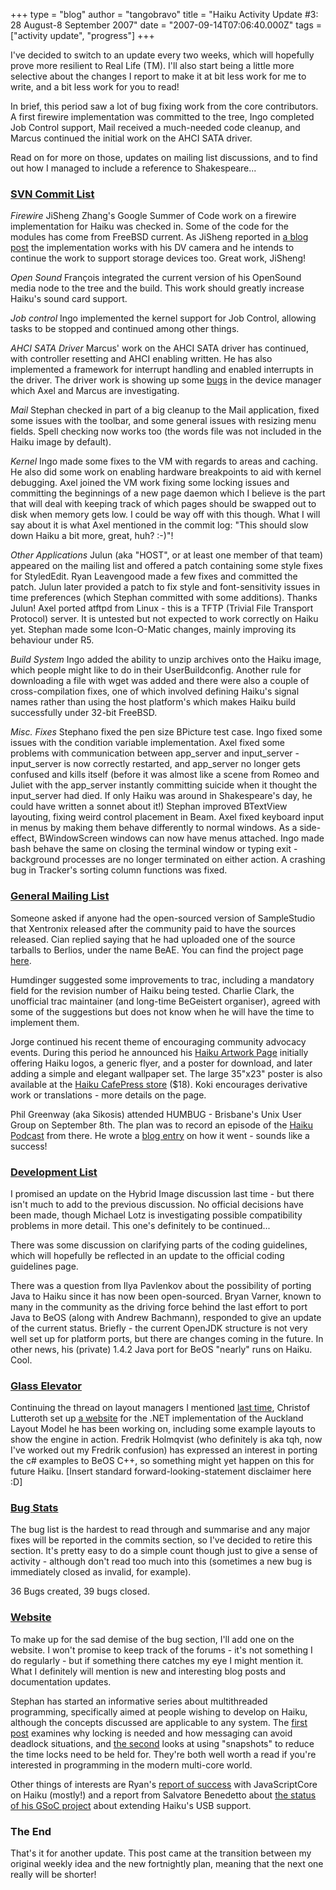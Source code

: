 +++
type = "blog"
author = "tangobravo"
title = "Haiku Activity Update #3: 28 August-8 September 2007"
date = "2007-09-14T07:06:40.000Z"
tags = ["activity update", "progress"]
+++

I've decided to switch to an update every two weeks, which will hopefully prove more resilient to Real Life (TM).  I'll also start being a little more selective about the changes I report to make it at bit less work for me to write, and a bit less work for you to read!

In brief, this period saw a lot of bug fixing work from the core contributors. A first firewire implementation was committed to the tree, Ingo completed Job Control support, Mail received a much-needed code cleanup, and Marcus continued the initial work on the AHCI SATA driver.

Read on for more on those, updates on mailing list discussions, and to find out how I managed to include a reference to Shakespeare...


<!--more-->


<h3><a href="https://lists.berlios.de/pipermail/haiku-commits/">SVN Commit List</a></h3>

<em>Firewire</em>
JiSheng Zhang's Google Summer of Code work on a firewire implementation for Haiku was checked in. Some of the code for the modules has come from FreeBSD current. As JiSheng reported in <a href="/blog/absabs/2007-08-30/my_feelings_about_gsoc_and_firewire_status">a blog post</a> the implementation works with his DV camera and he intends to continue the work to support storage devices too. Great work, JiSheng!

<em>Open Sound</em>
François integrated the current version of his OpenSound media node to the tree and the build. This work should greatly increase Haiku's sound card support.

<em>Job control</em>
Ingo implemented the kernel support for Job Control, allowing tasks to be stopped and continued among other things.

<em>AHCI SATA Driver</em>
Marcus' work on the AHCI SATA driver has continued, with controller resetting and AHCI enabling written. He has also implemented a framework for interrupt handling and enabled interrupts in the driver. The driver work is showing up some <a href="https://dev.haiku-os.org/ticket/1434">bugs</a> in the device manager which Axel and Marcus are investigating.

<em>Mail</em>
Stephan checked in part of a big cleanup to the Mail application, fixed some issues with the toolbar, and some general issues with resizing menu fields. Spell checking now works too (the words file was not included in the Haiku image by default).

<em>Kernel</em>
Ingo made some fixes to the VM with regards to areas and caching. He also did some work on enabling hardware breakpoints to aid with kernel debugging.
Axel joined the VM work fixing some locking issues and committing the beginnings of a new page daemon which I believe is the part that will deal with keeping track of which pages should be swapped out to disk when memory gets low. I could be way off with this though. What I will say about it is what Axel mentioned in the commit log: "This should slow down Haiku a bit more, great, huh? :-)"!

<em>Other Applications</em>
Julun (aka "HOST", or at least one member of that team) appeared on the mailing list and offered a patch containing some style fixes for StyledEdit. Ryan Leavengood made a few fixes and committed the patch. Julun later provided a patch to fix style and font-sensitivity issues in time preferences (which Stephan committed with some additions). Thanks Julun!
Axel ported atftpd from Linux - this is a TFTP (Trivial File Transport Protocol) server. It is untested but not expected to work correctly on Haiku yet.
Stephan made some Icon-O-Matic changes, mainly improving its behaviour under R5.

<em>Build System</em>
Ingo added the ability to unzip archives onto the Haiku image, which people might like to do in their UserBuildconfig. Another rule for downloading a file with wget was added and there were also a couple of cross-compilation fixes, one of which involved defining Haiku's signal names rather than using the host platform's which makes Haiku build successfully under 32-bit FreeBSD.

<em>Misc. Fixes</em>
Stephano fixed the pen size BPicture test case.
Ingo fixed some issues with the condition variable implementation.
Axel fixed some problems with communication between app_server and input_server - input_server is now correctly restarted, and app_server no longer gets confused and kills itself (before it was almost like a scene from Romeo and Juliet with the app_server instantly committing suicide when it thought the input_server had died. If only Haiku was around in Shakespeare's day, he could have written a sonnet about it!)
Stephan improved BTextView layouting, fixing weird control placement in Beam.
Axel fixed keyboard input in menus by making them behave differently to normal windows. As a side-effect, BWindowScreen windows can now have menus attached.
Ingo made bash behave the same on closing the terminal window or typing exit - background processes are no longer terminated on either action.
A crashing bug in Tracker's sorting column functions was fixed.


<h3><a href="https://www.freelists.org/archives/openbeos/">General Mailing List</a></h3>

Someone asked if anyone had the open-sourced version of SampleStudio that Xentronix released after the community paid to have the sources released. Cian replied saying that he had uploaded one of the source tarballs to Berlios, under the name BeAE. You can find the project page <a href="http://developer.berlios.de/projects/beae/">here</a>.

Humdinger suggested some improvements to trac, including a mandatory field for the revision number of Haiku being tested. Charlie Clark, the unofficial trac maintainer (and long-time BeGeistert organiser), agreed with some of the suggestions but does not know when he will have the time to implement them.

Jorge continued his recent theme of encouraging community advocacy events. During this period he announced his <a href="http://myhaiku.org/haiku-related-artwork">Haiku Artwork Page</a> initially offering Haiku logos, a generic flyer, and a poster for download, and later adding a simple and elegant wallpaper set. The large 35"x23" poster is also available at the <a href="http://www.cafepress.com/haiku_os/">Haiku CafePress store</a> ($18). Koki encourages derivative work or translations - more details on the page.

Phil Greenway (aka Sikosis) attended HUMBUG - Brisbane's Unix User Group on September 8th. The plan was to record an episode of the <a href="http://www.pageflakes.com/HaikuPodcast">Haiku Podcast</a> from there. He wrote a <a href="/blog/sikosis/2007-09-12/haiku_at_humbug">blog entry</a> on how it went - sounds like a success!


<h3><a href="https://www.freelists.org/archives/haiku-development/">Development List</a></h3>

I promised an update on the Hybrid Image discussion last time - but there isn't much to add to the previous discussion. No official decisions have been made, though Michael Lotz is investigating possible compatibility problems in more detail. This one's definitely to be continued...

There was some discussion on clarifying parts of the coding guidelines, which will hopefully be reflected in an update to the official coding guidelines page.

There was a question from Ilya Pavlenkov about the possibility of porting Java to Haiku since it has now been open-sourced. Bryan Varner, known to many in the community as the driving force behind the last effort to port Java to BeOS (along with Andrew Bachmann), responded to give an update of the current status. Briefly - the current OpenJDK structure is not very well set up for platform ports, but there are changes coming in the future. In other news, his (private) 1.4.2 Java port for BeOS "nearly" runs on Haiku. Cool.


<h3><a href="http://www.bug-br.org.br/pipermail/glasselevator-talk/">Glass Elevator</a></h3>

Continuing the thread on layout managers I mentioned <a href="/blog/tangobravo/2007-08-30/haiku_activity_update_2">last time</a>, Christof Lutteroth set up <a href="http://www.cs.auckland.ac.nz/~lutteroth/projects/alm/">a website</a> for the .NET implementation of the Auckland Layout Model he has been working on, including some example layouts to show the engine in action. Fredrik Holmqvist (who definitely is aka tqh, now I've worked out my Fredrik confusion) has expressed an interest in porting the c# examples to BeOS C++, so something might yet happen on this for future Haiku. [Insert standard forward-looking-statement disclaimer here :D]

<h3><a href="https://dev.haiku-os.org">Bug Stats</a></h3>

The bug list is the hardest to read through and summarise and any major fixes will be reported in the commits section, so I've decided to retire this section. It's pretty easy to do a simple count though just to give a sense of activity - although don't read too much into this (sometimes a new bug is immediately closed as invalid, for example).

36 Bugs created, 39 bugs closed.

<h3><a href="http://www.haiku-os.org">Website</a></h3>

To make up for the sad demise of the bug section, I'll add one on the website. I won't promise to keep track of the forums - it's not something I do regularly - but if something there catches my eye I might mention it. What I definitely will mention is new and interesting blog posts and documentation updates.

Stephan has started an informative series about multithreaded programming, specifically aimed at people wishing to develop on Haiku, although the concepts discussed are applicable to any system. The <a href="/documents/dev/understanding_the_design_and_requirements_of_multithreaded_applications">first post</a> examines why locking is needed and how messaging can avoid deadlock situations, and <a href="/documents/dev/using_snapshots_for_short_locking_times">the second</a> looks at using "snapshots" to reduce the time locks need to be held for. They're both well worth a read if you're interested in programming in the modern multi-core world.

Other things of interests are Ryan's <a href="/blog/leavengood/2007-09-04/javascriptcore_runs_on_haiku_mostly">report of success</a> with JavaScriptCore on Haiku (mostly!) and a report from Salvatore Benedetto about <a href="/blog/emitrax/2007-09-05/impression_about_my_gsoc_with_haiku_and_usb_isochronous_support_status">the status of his GSoC project</a> about extending Haiku's USB support.

<h3>The End</h3>
That's it for another update. This post came at the transition between my original weekly idea and the new fortnightly plan, meaning that the next one really will be shorter!